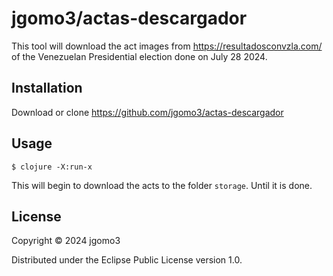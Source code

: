 # jgomo3/actas-descargador

This tool will download the act images from
https://resultadosconvzla.com/ of the Venezuelan Presidential election
done on July 28 2024.

## Installation

Download or clone https://github.com/jgomo3/actas-descargador

## Usage

    $ clojure -X:run-x

This will begin to download the acts to the folder `storage`.  Until
it is done.


## License

Copyright © 2024 jgomo3

Distributed under the Eclipse Public License version 1.0.
